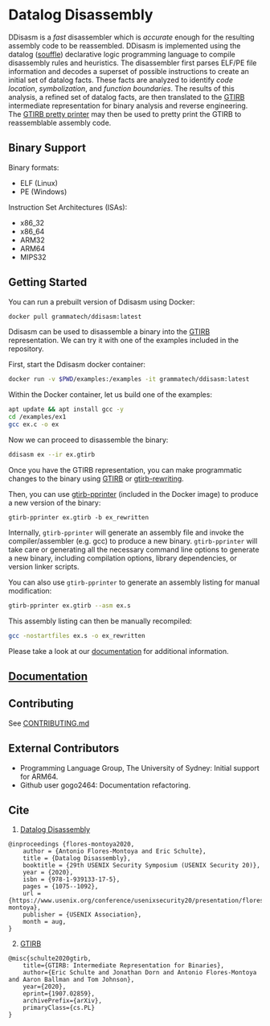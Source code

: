 Datalog Disassembly
===================

DDisasm is a *fast* disassembler which is *accurate* enough for the
resulting assembly code to be reassembled.  DDisasm is implemented
using the datalog ([souffle](https://github.com/souffle-lang/souffle))
declarative logic programming language to compile disassembly rules
and heuristics.  The disassembler first parses ELF/PE file information
and decodes a superset of possible instructions to create an initial
set of datalog facts.  These facts are analyzed to identify *code
location*, *symbolization*, and *function boundaries*.  The results of
this analysis, a refined set of datalog facts, are then translated to
the [GTIRB](https://github.com/grammatech/gtirb) intermediate
representation for binary analysis and reverse engineering.  The
[GTIRB pretty printer](https://github.com/grammatech/gtirb-pprinter)
may then be used to pretty print the GTIRB to reassemblable assembly
code.

## Binary Support

Binary formats:

 - ELF (Linux)
 - PE  (Windows)

Instruction Set Architectures (ISAs):

-  x86_32
-  x86_64
-  ARM32
-  ARM64
-  MIPS32

## Getting Started

You can run a prebuilt version of Ddisasm using Docker:

```bash
docker pull grammatech/ddisasm:latest
```

Ddisasm can be used to disassemble a binary into the [GTIRB](https://github.com/grammatech/gtirb) representation.
We can try it with one of the examples included in the repository.

First, start the Ddisasm docker container:
```bash
docker run -v $PWD/examples:/examples -it grammatech/ddisasm:latest
```

Within the Docker container, let us build one of the examples:

```bash
apt update && apt install gcc -y
cd /examples/ex1
gcc ex.c -o ex
```

Now we can proceed to disassemble the binary:

```bash
ddisasm ex --ir ex.gtirb
```

Once you have the GTIRB representation, you can make programmatic changes to the
binary using [GTIRB](https://github.com/grammatech/gtirb) or [gtirb-rewriting](https://github.com/grammatech/gtirb-rewriting).

Then, you can use [gtirb-pprinter](https://github.com/grammatech/gtirb-pprinter) (included in the Docker image) to produce
a new version of the binary:

```
gtirb-pprinter ex.gtirb -b ex_rewritten
```

Internally, `gtirb-pprinter` will generate an assembly file and invoke the compiler/assembler (e.g. gcc)
to produce a new binary. `gtirb-pprinter` will take care or generating all the necessary command line
options to generate a new binary, including compilation options, library dependencies, or version linker scripts.

You can also use `gtirb-pprinter` to generate an assembly listing for manual modification:
```bash
gtirb-pprinter ex.gtirb --asm ex.s
```

This assembly listing can then be manually recompiled:
```bash
gcc -nostartfiles ex.s -o ex_rewritten
```

Please take a look at our [documentation](https://grammatech.github.io/ddisasm/) for additional information.

## [Documentation](https://grammatech.github.io/ddisasm/)

## Contributing

See [CONTRIBUTING.md](CONTRIBUTING.md)

## External Contributors

 * Programming Language Group, The University of Sydney: Initial support for ARM64.
 * Github user gogo2464: Documentation refactoring.

## Cite

1. [Datalog Disassembly](https://www.usenix.org/conference/usenixsecurity20/presentation/flores-montoya)

```
@inproceedings {flores-montoya2020,
    author = {Antonio Flores-Montoya and Eric Schulte},
    title = {Datalog Disassembly},
    booktitle = {29th USENIX Security Symposium (USENIX Security 20)},
    year = {2020},
    isbn = {978-1-939133-17-5},
    pages = {1075--1092},
    url = {https://www.usenix.org/conference/usenixsecurity20/presentation/flores-montoya},
    publisher = {USENIX Association},
    month = aug,
}
```

2. [GTIRB](https://arxiv.org/abs/1907.02859)

```
@misc{schulte2020gtirb,
    title={GTIRB: Intermediate Representation for Binaries},
    author={Eric Schulte and Jonathan Dorn and Antonio Flores-Montoya and Aaron Ballman and Tom Johnson},
    year={2020},
    eprint={1907.02859},
    archivePrefix={arXiv},
    primaryClass={cs.PL}
}
```
